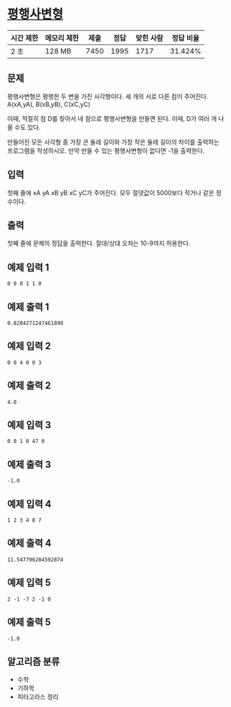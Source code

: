 # [평행사변형](https://www.acmicpc.net/problem/1064)

| 시간 제한 | 메모리 제한 | 제출 | 정답 | 맞힌 사람 | 정답 비율 |
| --------- | ----------- | ---- | ---- | --------- | --------- |
| 2 초      | 128 MB      | 7450 | 1995 | 1717      | 31.424%   |

## 문제

평행사변형은 평행한 두 변을 가진 사각형이다. 세 개의 서로 다른 점이 주어진다. A(xA,yA), B(xB,yB), C(xC,yC)

이때, 적절히 점 D를 찾아서 네 점으로 평행사변형을 만들면 된다. 이때, D가 여러 개 나올 수도 있다.

만들어진 모든 사각형 중 가장 큰 둘레 길이와 가장 작은 둘레 길이의 차이를 출력하는 프로그램을 작성하시오. 만약 만들 수 있는 평행사변형이 없다면 -1을 출력한다.

## 입력

첫째 줄에 xA yA xB yB xC yC가 주어진다. 모두 절댓값이 5000보다 작거나 같은 정수이다.

## 출력

첫째 줄에 문제의 정답을 출력한다. 절대/상대 오차는 10-9까지 허용한다.

## 예제 입력 1

```
0 0 0 1 1 0
```

## 예제 출력 1

```
0.8284271247461898
```

## 예제 입력 2

```
0 0 4 0 0 3
```

## 예제 출력 2

```
4.0
```

## 예제 입력 3

```
0 0 1 0 47 0
```

## 예제 출력 3

```
-1.0
```

## 예제 입력 4

```
1 2 3 4 8 7
```

## 예제 출력 4

```
11.547796284592874
```

## 예제 입력 5

```
2 -1 -7 2 -1 0
```

## 예제 출력 5

```
-1.0
```

## 알고리즘 분류

- 수학
- 기하학
- 피타고라스 정리
